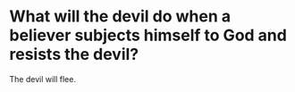 # What will the devil do when a believer subjects himself to God and resists the devil?

The devil will flee.
